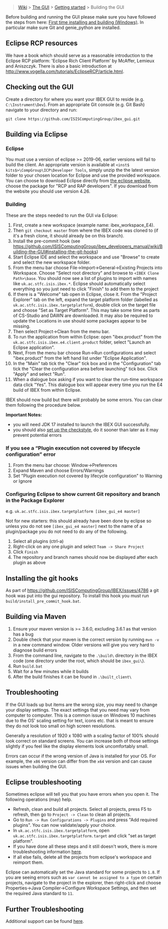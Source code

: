 > [Wiki](Home) > [The GUI](The-GUI) > [Getting started](GUI-Getting-Started) > Building the GUI

Before building and running the GUI please make sure you have followed the steps from here: [First time installing and building (Windows)](First-time-installing-and-building-(Windows)). In particular make sure Git and genie_python are installed.

## Eclipse RCP resources

We have a book which should serve as a reasonable introduction to the Eclipse RCP platform: 'Eclipse Rich Client Platform' by McAffer, Lemieux and Aniszczyk. There is also a basic introduction at http://www.vogella.com/tutorials/EclipseRCP/article.html.

## Checking out the GUI

Create a directory for where you want your IBEX GUI to reside (e.g. `C:\Instrument\Dev`). From an appropriate Git console (e.g. Git Bash) navigate to your directory and run:

`git clone https://github.com/ISISComputingGroup/ibex_gui.git`

## Building via Eclipse ##

### Eclipse

You must use a version of eclipse >= 2019-06, earlier versions will fail to build the client. An appropriate version is available at `<inst$ kits$>\CompGroup\ICP\Developer Tools`, simply unzip the the latest version folder to your chosen location for Eclipse and use the provided workspace. You can choose to download Eclipse directly from [the eclipse website](http://www.eclipse.org/downloads/packages/), choose the package for "RCP and RAP developers". If you download from the website you should use version 4.26.

### Building

These are the steps needed to run the GUI via Eclipse:

1. First, create a new workspace (example name: ibex_workspace_E4).
1. Then `git checkout master` from where the IBEX code was cloned to (if it's a fresh clone, it should already be on this branch).
1. Install the pre-commit hook (see https://github.com/ISISComputingGroup/ibex_developers_manual/wiki/Building-the-GUI#installing-the-git-hooks)
1. Start Eclipse IDE and select the workspace and use "Browse" to create and select the new workspace folder.
1. From the menu bar choose File->Import->General->Existing Projects into Workspace. Choose "Select root directory" and browse to `<IBEX Clone Path>\base`. You should now see a list of plugins to import with names like `uk.ac.stfc.isis.ibex.*`. Eclipse should automatically select everything so you just need to click "Finish" to add them to the project
1. If there is a "Welcome" tab open in Eclipse, close it. From the "Project Explorer" tab on the left, expand the target platform folder (labelled as ``uk.ac.stfc.isis.ibex.targetplatform``), double click on the target file and choose "Set as Target Platform". This may take some time as parts of CS-Studio and DAWN are downloaded. It may also be required to update the Locations in use should some packages appear to be missing. 
1. Then select Project->Clean from the menu bar.
1. To run the application from within Eclipse: open "ibex.product" from the ``uk.ac.stfc.isis.ibex.e4.client.product`` folder, select "Launch an Eclipse application".
1. Next, From the menu bar choose Run->Run configurations and select "ibex.product" from the left hand list under "Eclipse Application".
1. In the "Main" tab tick the "Clear" tick box and in the "Configuration" tab tick the "Clear the configuration area before launching" tick box. Click "Apply" and select "Run".
1. When a dialogue box asking if you want to clear the run-time workspace data click "Yes". This dialogue box will appear every time you run the E4 build of IBEX from within Eclipse.

IBEX should now build but there will probably be some errors. You can clear them following the procedure below.

**Important Notes:** 
* you will need JDK 17 installed to launch the IBEX GUI successfully.
* you should also [set up the checkstyle](https://github.com/ISISComputingGroup/ibex_developers_manual/wiki/Checkstyle-setup), do it sooner than later as it may prevent potential errors

### If you see a “Plugin execution not covered by lifecycle configuration” error
1. From the menu bar choose: Window->Preferences
1. Expand Maven and choose Errors/Warnings
1. Set "Plugin execution not covered by lifecycle configuration" to Warning or Ignore

### Configuring Eclipse to show current Git repository and branch in the Package Explorer

e.g. `uk.ac.stfc.isis.ibex.targetplatform [ibex_gui_e4 master]`

Not for new starters: this should already have been done by eclipse so unless you do not see `[ibex_gui_e4 master]` next to the name of a plugin/package you do not need to do any of the following.
1. Select all plugins (ctrl-a)
1. Right-click on any one plugin and select `Team -> Share Project`
1. Click `Finish`
1. The repository and branch names should now be displayed after each plugin as above

## Installing the git hooks ##
As part of https://github.com/ISISComputingGroup/IBEX/issues/4786 a git hook was put into the gui repository. To install this hook you must run `build/install_pre_commit_hook.bat`.

## Building via Maven ##

1. Ensure your maven version is >= 3.6.0, excluding 3.6.1 as that version has a bug
1. Double check that your maven is the correct version by running `mvn -v` in a new command window. Older versions will give you very hard to diagnose build errors
1. From the command line, navigate to the `.\build\` directory in the IBEX code (one directory under the root, which should be `ibex_gui\`).
1. Run `build.bat`
1. Wait for a few minutes while it builds
1. After the build finishes it can be found in `.\built_client\`

## Troubleshooting ##

If the GUI loads up but items are the wrong size, you may need to change your display settings. The exact settings that you need may vary from computer to computer. This is a common issue on Windows 10 machines due to the OS' scaling setting for text, icons etc. that is meant to ensure they do not look too small on high screen resolutions. 

Generally a resolution of 1920 x 1080 with a scaling factor of 100% should look correct on standard screens. You can increase both of those settings slightly if you feel like the display elements look uncomfortably small.

Errors can occur if the wrong version of Java is installed for your OS. For example, the `x86` version can differ from the `x64` version and can cause issues when building the GUI. 

## Eclipse troubleshooting ##

Sometimes eclipse will tell you that you have errors when you open it. The following operations (may) help.
- Refresh, clean and build all projects. Select all projects, press F5 to refresh, then go to `Project -> Clean` to clean all projects.
- Go to `Run -> Run Configurations -> Plugins` and press "Add required plugins". You can now validate/apply your choice.
- In `uk.ac.stfc.isis.ibex.targetplatform`, open `uk.ac.stfc.isis.ibex.targetplatform.target` and click "set as target platform". 
- If you have done all these steps and it still doesn't work, there is more troubleshooting information [here](https://github.com/ISISComputingGroup/ibex_developers_manual/wiki/Common-Eclipse-Issues).
- If all else fails, delete all the projects from eclipse's workspace and reimport them.

Eclipse can automatically set the Java standard for some projects to `1.8`. If you are seeing errors such as `var cannot be assigned to a type` on certain projects, navigate to the project in the explorer, then right-click and choose Properties->Java Compiler->Configure Workspace Settings, and then set the required Java standard to `11`.

## Further Troubleshooting ##

Additional support can be found [here](https://github.com/ISISComputingGroup/ibex_developers_manual/wiki/GUI-Troubleshooting).
